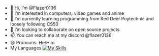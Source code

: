 - 👋 Hi, I’m @Flazer0136
- 👀 I’m interested in computers, video games and anime
- 🌱 I’m currently learning programming from Red Deer Poytechnic and loosely following CS50
- 💞️ I’m looking to collaborate on open source projects
- 📫 You can reach me at my discord @flazer0136
- 😄 Pronouns: He/Him
- My Languages
[![My Skills](https://skillicons.dev/icons?i=py,html,css,js,jquery,java,cs)](https://skillicons.dev)
<!---
Flazer0136/Flazer0136 is a ✨ special ✨ repository because its `README.md` (this file) appears on your GitHub profile.
You can click the Preview link to take a look at your changes.
--->
